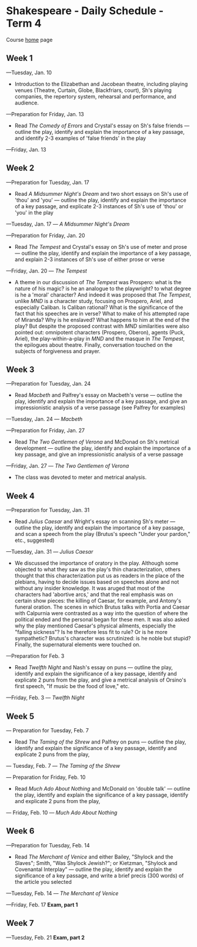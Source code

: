 # Shakespeare - Daily Schedule - Term 4

Course [home](../shakespeare) page

## Week 1

&mdash;Tuesday, Jan. 10 
 
* Introduction to the Elizabethan and Jacobean theatre, including playing venues (Theatre, Curtain, Globe, Blackfriars, court), Sh's playing companies, the repertory system, rehearsal and performance, and audience. 

&mdash;Preparation for Friday, Jan. 13 

* Read *The Comedy of Errors* and Crystal's essay on Sh's false friends &mdash; outline the play, identify and explain the importance of a key passage, and identify 2-3 examples of 'false friends' in the play

&mdash;Friday, Jan. 13

## Week 2
&mdash;Preparation for Tuesday, Jan. 17 

* Read *A Midsummer Night's Dream* and two short essays on Sh's use of 'thou' and 'you' &mdash; outline the play, identify and explain the importance of a key passage, and explicate 2-3 instances of Sh's use of 'thou' or 'you' in the play

&mdash;Tuesday, Jan. 17 &mdash; *A Midsummer Night's Dream*

&mdash;Preparation for Friday, Jan. 20 

* Read *The Tempest* and Crystal's essay on Sh's use of meter and prose &mdash; outline the play, identify and explain the importance of a key passage, and explain 2-3 instances of Sh's use of either prose or verse

&mdash;Friday, Jan. 20 &mdash; *The Tempest*

* A theme in our discussion of *The Tempest* was Prospero: what is the nature of his magic? is he an analogue to the playwright? to what degree is he a 'moral' character? And indeed it was proposed that *The Tempest*, unlike *MND* is a character study, focusing on Prospero, Ariel, and especially Caliban. Is Caliban rational? What is the significance of the fact that his speeches are in verse? What to make of his attempted rape of Miranda? Why is he enslaved? What happens to him at the end of the play? But despite the proposed contrast with *MND* similarities were also pointed out: omnipotent characters (Prospero, Oberon), agents (Puck, Ariel), the play-within-a-play in *MND* and the masque in *The Tempest*, the epilogues about theatre. Finally, conversation touched on the subjects  of forgiveness and prayer.

## Week 3
&mdash;Preparation for Tuesday, Jan. 24 

* Read *Macbeth* and Palfrey's essay on Macbeth's verse &mdash; outline the play, identify and explain the importance of a key passage, and give an impressionistic analysis of a verse passage (see Palfrey for examples)

&mdash;Tuesday, Jan. 24 &mdash; *Macbeth*

&mdash;Preparation for Friday, Jan. 27 

* Read *The Two Gentlemen of Verona* and McDonad on Sh's metrical development &mdash; outline the play, identify and explain the importance of a key passage, and give an impressionistic analysis of a verse passage

&mdash;Friday, Jan. 27 &mdash; *The Two Gentlemen of Verona* 
* The class was devoted to meter and metrical analysis.

## Week 4
&mdash;Preparation for Tuesday, Jan. 31 

* Read *Julius Caesar* and Wright's essay on scanning Sh's meter &mdash; outline the play, identify and explain the importance of a key passage, and scan a speech from the play (Brutus's speech "Under your pardon," etc., suggested)

&mdash;Tuesday, Jan. 31 &mdash; *Julius Caesar* 
* We discussed the importance of oratory in the play. Although some objected to what they saw as the play's thin characterization, others thought that this characterization put us as readers in the place of the plebians, having to decide issues based on speeches alone and not without any insider knowledge. It was aruged that most of the characters had 'abortive arcs,' and that the real emphasis was on certain show pieces: the killing of Caesar, for example, and Antony's funeral oration. The scenes in which Brutus talks with Portia and Caesar with Calpurnia were contrasted as a way into the question of where the political ended and the personal began for these men. It was also asked why the play mentioned Caesar's physical ailments, especially the "falling sickness"? Is he therefore less fit to rule? Or is he more sympathetic? Brutus's character was scrutinized: is he noble but stupid? Finally, the supernatural elements were touched on. 

&mdash;Preparation for Feb. 3 

* Read *Twelfth Night* and Nash's essay on puns &mdash; outline the play, identify and explain the significance of a key passage, identify and explicate 2 puns from the play, and give a metrical analysis of Orsino's first speech, "If music be the food of love," etc.

&mdash;Friday, Feb. 3 &mdash; *Twelfth Night*

## Week 5

&mdash; Preparation for Tuesday, Feb. 7
* Read *The Taming of the Shrew* and Palfrey on puns &mdash; outline the play, identify and explain the significance of a key passage, identify and explicate 2 puns from the play,

&mdash; Tuesday, Feb. 7 &mdash; *The Taming of the Shrew* 

&mdash; Preparation for Friday, Feb. 10 
* Read *Much Ado About Nothing* and McDonald on 'double talk' &mdash; outline the play, identify and explain the significance of a key passage, identify and explicate 2 puns from the play,

&mdash; Friday, Feb. 10 &mdash; *Much Ado About Nothing* 

## Week 6
&mdash;Preparation for Tuesday, Feb. 14
* Read *The Merchant of Venice* and either Bailey, "Shylock and the Slaves"; Smith, "Was Shylock Jewish?"; or Kietzman, "Shylock and Covenantal Interplay" &mdash; outline the play, identify and explain the significance of a key passage, and write a brief precis (300 words) of the article you selected

&mdash;Tuesday, Feb. 14 &mdash; *The Merchant of Venice*

&mdash;Friday, Feb. 17 **Exam, part 1**

## Week 7 
&mdash;Tuesday, Feb. 21 **Exam, part 2**
